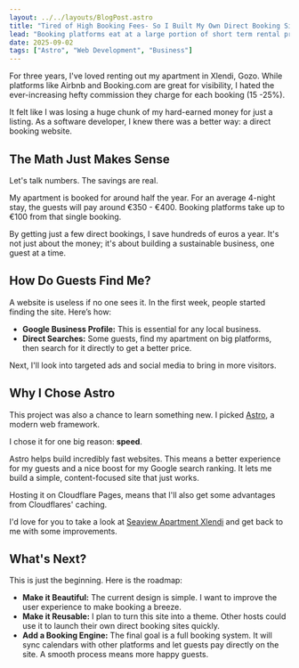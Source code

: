```yaml
---
layout: ../../layouts/BlogPost.astro
title: "Tired of High Booking Fees- So I Built My Own Direct Booking Site."
lead: "Booking platforms eat at a large portion of short term rental profits. So I built my own website for my rental, Seaview Apartment Xlendi. It should save me money and give me a direct connection with my guests. Here's my story."
date: 2025-09-02
tags: ["Astro", "Web Development", "Business"]
---
```


For three years, I've loved renting out my apartment in Xlendi, Gozo. While platforms like Airbnb and Booking.com are great for visibility, I hated the ever-increasing hefty commission they charge for each booking (15 -25%).

It felt like I was losing a huge chunk of my hard-earned money for just a listing. As a software developer, I knew there was a better way: a direct booking website.

## The Math Just Makes Sense

Let's talk numbers. The savings are real.

My apartment is booked for around half the year. For an average 4-night stay, the guests will pay around €350 - €400. Booking platforms take up to €100 from that single booking.

By getting just a few direct bookings, I save hundreds of euros a year. It's not just about the money; it's about building a sustainable business, one guest at a time.

## How Do Guests Find Me?

A website is useless if no one sees it. In the first week, people started finding the site. Here’s how:

- **Google Business Profile:** This is essential for any local business.
- **Direct Searches:** Some guests, find my apartment on big platforms, then search for it directly to get a better price.

Next, I'll look into targeted ads and social media to bring in more visitors.

## Why I Chose Astro

This project was also a chance to learn something new. I picked [Astro](https://astro.build/), a modern web framework.

I chose it for one big reason: **speed**.

Astro helps build incredibly fast websites. This means a better experience for my guests and a nice boost for my Google search ranking. It lets me build a simple, content-focused site that just works.

Hosting it on Cloudflare Pages, means that I'll also get some advantages from Cloudflares' caching.

I'd love for you to take a look at [Seaview Apartment Xlendi](https://seaviewapartmentxlendi.com/) and get back to me with some improvements.

## What's Next?

This is just the beginning. Here is the roadmap:

- **Make it Beautiful:** The current design is simple. I want to improve the user experience to make booking a breeze.
- **Make it Reusable:** I plan to turn this site into a theme. Other hosts could use it to launch their own direct booking sites quickly.
- **Add a Booking Engine:** The final goal is a full booking system. It will sync calendars with other platforms and let guests pay directly on the site. A smooth process means more happy guests.
